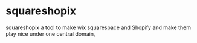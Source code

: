 # squareshopix
 squareshopix a tool to make wix squarespace and Shopify and make them play nice under one central domain,  
